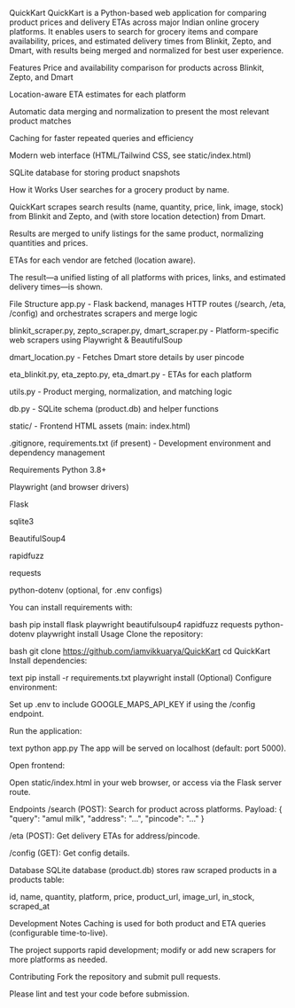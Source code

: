 QuickKart
QuickKart is a Python-based web application for comparing product prices and delivery ETAs across major Indian online grocery platforms. It enables users to search for grocery items and compare availability, prices, and estimated delivery times from Blinkit, Zepto, and Dmart, with results being merged and normalized for best user experience.

Features
Price and availability comparison for products across Blinkit, Zepto, and Dmart

Location-aware ETA estimates for each platform

Automatic data merging and normalization to present the most relevant product matches

Caching for faster repeated queries and efficiency

Modern web interface (HTML/Tailwind CSS, see static/index.html)

SQLite database for storing product snapshots

How it Works
User searches for a grocery product by name.

QuickKart scrapes search results (name, quantity, price, link, image, stock) from Blinkit and Zepto, and (with store location detection) from Dmart.

Results are merged to unify listings for the same product, normalizing quantities and prices.

ETAs for each vendor are fetched (location aware).

The result—a unified listing of all platforms with prices, links, and estimated delivery times—is shown.

File Structure
app.py - Flask backend, manages HTTP routes (/search, /eta, /config) and orchestrates scrapers and merge logic

blinkit_scraper.py, zepto_scraper.py, dmart_scraper.py - Platform-specific web scrapers using Playwright & BeautifulSoup

dmart_location.py - Fetches Dmart store details by user pincode

eta_blinkit.py, eta_zepto.py, eta_dmart.py - ETAs for each platform

utils.py - Product merging, normalization, and matching logic

db.py - SQLite schema (product.db) and helper functions

static/ - Frontend HTML assets (main: index.html)

.gitignore, requirements.txt (if present) - Development environment and dependency management

Requirements
Python 3.8+

Playwright (and browser drivers)

Flask

sqlite3

BeautifulSoup4

rapidfuzz

requests

python-dotenv (optional, for .env configs)

You can install requirements with:

bash
pip install flask playwright beautifulsoup4 rapidfuzz requests python-dotenv
playwright install
Usage
Clone the repository:

bash
git clone https://github.com/iamvikkuarya/QuickKart
cd QuickKart
Install dependencies:

text
pip install -r requirements.txt
playwright install
(Optional) Configure environment:

Set up .env to include GOOGLE_MAPS_API_KEY if using the /config endpoint.

Run the application:

text
python app.py
The app will be served on localhost (default: port 5000).

Open frontend:

Open static/index.html in your web browser, or access via the Flask server route.

Endpoints
/search (POST): Search for product across platforms. Payload: { "query": "amul milk", "address": "...", "pincode": "..." }

/eta (POST): Get delivery ETAs for address/pincode.

/config (GET): Get config details.

Database
SQLite database (product.db) stores raw scraped products in a products table:

id, name, quantity, platform, price, product_url, image_url, in_stock, scraped_at

Development Notes
Caching is used for both product and ETA queries (configurable time-to-live).

The project supports rapid development; modify or add new scrapers for more platforms as needed.

Contributing
Fork the repository and submit pull requests.

Please lint and test your code before submission.
